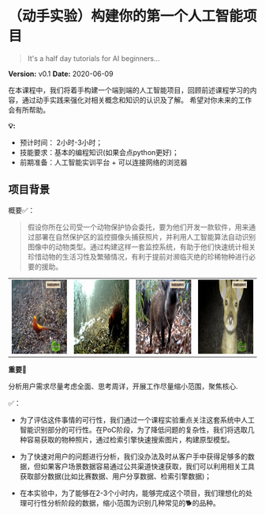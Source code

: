 # （动手实验）构建你的第一个人工智能项目
> It's a half day tutorials for AI beginners...

<div class="alert alert-block alert-success">  
 <b>Version:</b> v0.1 <b>Date:</b> 2020-06-09 

在本课程中，我们将着手构建一个端到端的人工智能项目，回顾前述课程学习的内容，通过动手实践来强化对相关概念和知识的认识及了解。 
希望对你未来的工作会有所帮助。
</div>


<div class="alert alert-block alert-info">
<b>💡:</b> 

- 预计时间： 2小时-3小时；
- 技能要求：基本的编程知识(如果会点python更好)；  
- 前期准备：人工智能实训平台 + 可以连接网络的浏览器
</div>

## 项目背景

<div class="alert alert-block alert-success">  
概要✅：

> 假设你所在公司受一个动物保护协会委托，要为他们开发一款软件，用来通过部署在自然保护区的监控摄像头捕获照片，并利用人工智能算法自动识别图像中的动物类型。通过构建这样一套监控系统，有助于他们快速统计相关珍惜动物的生活习性及繁殖情况，有利于提前对濒临灭绝的珍稀物种进行必要的援助。
</div>

<table>
<td> 
<img src="imgs/181.gif" style="width:200;height:150px"> <br>
</td> 
<td> 
<img src="imgs/218.gif" style="width:200;height:150px"> <br>
</td> 
<td> 
<img src="imgs/246.gif" style="width:200;height:150px"> <br>
</td>
<td> 
<img src="imgs/340.gif" style="width:200;height:150px"> <br>
</td> 
</table>

<div class="alert alert-block alert-danger">  
<b>重要📌</b>

分析用户需求尽量考虑全面、思考周详，开展工作尽量缩小范围，聚焦核心.   
</div>

<div class="alert alert-block alert-success">  
✅：

- 为了评估这件事情的可行性，我们通过一个课程实验重点关注这套系统中人工智能识别部分的可行性。在PoC阶段，为了降低问题的复杂性，我们将选取几种容易获取的物种照片，通过检索引擎快速搜索图片，构建原型模型。
  
- 为了快速对用户的问题进行分析，我们没办法及时从客户手中获得足够多的数据，但如果客户场景数据容易通过公共渠道快速获取，我们可以利用相关工具获取部分数据(比如比赛数据、用户分享数据、检索引擎数据)；
  
- 在本实验中，为了能够在2-3个小时内，能够完成这个项目，我们理想化的处理可行性分析阶段的数据，缩小范围为识别几种常见的🐕的品种。
  

</div>